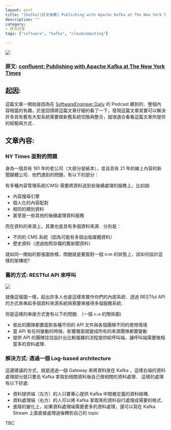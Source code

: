 ```yaml
---
layout: post
title: "[Kafka][好文推薦] Publishing with Apache Kafka at The New York Times"
description: ""
category: 
- 好文分享
tags: ["software", "kafka", "cloudcomputing"]

---
```


![](https://www.confluent.io/wp-content/uploads/kafka-based-publishing-archi-min.png)

### 原文: [confluent: Publishing with Apache Kafka at The New York Times](https://www.confluent.io/blog/publishing-apache-kafka-new-york-times/) 


## 起因:

這篇文章一開始是因為在 [SoftwareEngineer Daily](https://softwareengineeringdaily.com/2017/10/30/kafka-at-ny-times-with-boerge-svingen/) 的 Podcast 聽到的．整個內容相當的有趣，於是回頭將這篇文章仔細的看了一下，發現這篇文章其實可以解決許多具有舊有大型系統需要做新舊系統切換與整合，就很適合看看這篇文章所提供的經驗與方式．

## 文章內容:

### NY Times 面對的問題

身為一個具有 161 年的老公司（大部分是紙本），並且具有 21 年的線上內容的新聞媒體公司．他們遇到的問題，有以下的部分：

有多種內容管理系統(CMS) 需要將資料送到些後續處理的服務上，比如說:

- 內容搜尋引擎
- 個人化的內容配對
- 相同的類別資料
- 甚至是一些其他的後續處理資料服務

而在資料的來源上，其實也是具有多個資料來源．分別是：

- 不同的 CMS 系統（因為可能有多個出版媒體資料）
- 歷史資料（透過拍照存檔的舊新聞資料）

就如同一開始的那張圖依樣，問題就是要面對一個 n:m 的狀態上，該如何設計這樣的架構呢?

### 舊的方式: RESTful API 來呼叫

![](https://www.confluent.io/wp-content/uploads/kafka-base-archi-min.png)

就像這張圖一樣，起出許多人也是這樣來實作你們的內部系統．透過 RESTful API 的方式來串起多個資料來源系統與需要串接得多個服務系統．

但是這樣的串接方式會有以下的問題: （一個 `n:m` 的關係圖)

- 彼此的團隊都要面對各種不同的 API 文件與各個團隊不同的使用情境
- 當 API 有任何變動的時候，影響層面就變成所有的來源團隊都要變動
- 提供 API 的團隊往往設計出比較複雜的流程提供給呼叫端，讓呼叫端需要做相當多的資料處理．

### 解決方式: 透過一個 Log-based architecture

這邊建議的方式，就是透過一個 Gateway 來將資料放在 Kafka ，這樣右端的資料處理部分就只要去 Kafka 拿取到相關資料後自己做相關的資料處理． 這樣的處理有以下好處:

- 資料提供端（左方）的人只要專心提供 Kafka 中間層定義的資料結構．
- 資料處理端（右方）的人可以將 Kafka 拿取來的資料自行處理成需要的格式．
- 進階的變化上，如果資料處理端需要更多的資料處理，還可以寫在 Kafka Stream 上面直接處理過後轉到自己的 topic 



TBC